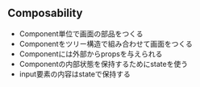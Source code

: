 ## Composability

- Component単位で画面の部品をつくる
- Componentをツリー構造で組み合わせて画面をつくる
- Componentには外部からpropsを与えられる
- Componentの内部状態を保持するためにstateを使う
- input要素の内容はstateで保持する
